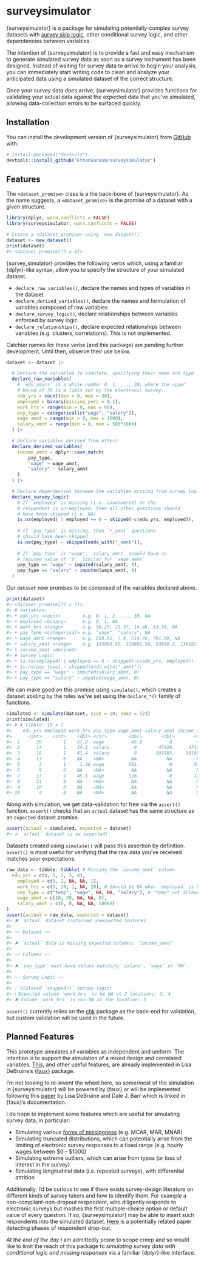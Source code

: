 surveysimulator
================

<!-- README.md is generated from README.Rmd. Please edit that file -->
<!-- badges: start -->
<!-- badges: end -->

{surveysimulator} is a package for simulating potentially-complex survey
datasets with [survey skip
logic](https://www.surveymonkey.com/product/features/survey-logic/),
other conditional survey logic, and other dependencies between
variables.

The intention of {surveysimulator} is to provide a fast and easy
mechanism to generate simulated survey data as soon as a survey
instrument has been designed. Instead of waiting for survey data to
arrive to begin your analysis, you can immediately start writing code to
clean and analyze your anticipated data using a simulated dataset of the
correct structure.

Once your survey data *does* arrive, {surveysimulator} provides
functions for validating your actual data against the expected data that
you’ve simulated, allowing data-collection errors to be surfaced
quickly.

## Installation

You can install the development version of {surveysimulator} from
[GitHub](https://github.com/) with:

``` r
# install.packages("devtools")
devtools::install_github("EthanSansom/surveysimulator")
```

## Features

The `<dataset_promise>` class is a the back-bone of {surveysimulator}.
As the name suggests, a `<dataset_promise>` is the promise of a dataset
with a given structure.

``` r
library(dplyr, warn.conflicts = FALSE)
library(surveysimulator, warn.conflicts = FALSE)

# Create a <dataset_promise> using `new_dataset()`
dataset <- new_dataset()
print(dataset)
#> <dataset_promise[?? x 0]>
```

{survey_simulator} provides the following verbs which, using a familiar
{dplyr}-like syntax, allow you to specify the structure of your
simulated dataset.

- `declare_raw_variables()`, declare the names and types of variables in
  the dataset
- `declare_derived_variables()`, declare the names and formulation of
  variables composed of raw variables
- `declare_survey_logic()`, declare relationships between variables
  enforced by survey logic
- `declare_relationships()`, declare expected relationships between
  variables (e.g. clusters, correlations). This is not implemented.

Catchier names for these verbs (and this package) are pending further
development. Until then, observe their use below.

``` r
dataset <- dataset |>

  # Declare the variables to simulate, specifying their name and type
  declare_raw_variables(
    # `edu_years` is a whole number 0, 1, ..., 30, where the upper
    # bound of 30 is a limit set by the electronic survey.
    edu_yrs = count(min = 0, max = 30),
    employed = binary(missing_perc = 0.1),
    work_hrs = range(min = 0, max = 60),
    pay_type = categorical(c("wage", "salary")),
    wage_amnt = range(min = 0, max = 1000),
    salary_amnt = range(min = 0, max = 500*1000)
  ) |>

  # Declare variables derived from others
  declare_derived_variables(
    income_amnt = dplyr::case_match(
        pay_type,
        "wage" ~ wage_amnt,
        "salary" ~ salary_amnt
    )
  ) |>

  # Declare dependencies between the variables arising from survey logic
  declare_survey_logic(
    # If `employed` is missing (i.e. unanswered) or the
    # respondent is un-employed, then all other questions should 
    # have been skipped (i.e. NA)
    is.na(employed) | employed == 0 ~ skipped(-c(edu_yrs, employed)),
    
    # If `pay_type` is missing, then `*_amnt` questions
    # should have been skipped
    is.na(pay_type) ~ skipped(ends_with("_amnt")),
     
    # If `pay_type` is "wage", `salary_amnt` should have an
    # imputed value of `0`. Similar for `wage_amnt`.
    pay_type == "wage" ~ imputed(salary_amnt, 0),
    pay_type == "salary" ~ imputed(wage_amnt, 0)
  )
```

Our `dataset` now promises to be composed of the variables declared
above.

``` r
print(dataset)
#> <dataset_promise[?? x 7]>
#> # Variables: 
#> • edu_yrs <count>        e.g. 0, 1, 2, ..., 30, NA
#> • employed <binary>      e.g. 0, 1, NA
#> • work_hrs <range>       e.g. 58.27, 21.37, 14.46, 53.34, NA
#> • pay_type <categorical> e.g. "wage", "salary", NA
#> • wage_amnt <range>      e.g. 818.62, 7.9, 514.76, 791.99, NA
#> • salary_amnt <range>    e.g. 183068.99, 318691.56, 53660.2, 136182.08, NA
#> • income_amnt <derived>
#> # Survey Logic: 
#> • is.na(employed) | employed == 0 ~ skipped(-c(edu_yrs, employed))
#> • is.na(pay_type) ~ skipped(ends_with("_amnt"))
#> • pay_type == "wage" ~ imputed(salary_amnt, 0)
#> • pay_type == "salary" ~ imputed(wage_amnt, 0)
```

We can make good on this promise using `simulate()`, which creates a
dataset abiding by the rules we’ve set using the `declare_*()` family of
functions.

``` r
simulated <- simulate(dataset, size = 10, seed = 123)
print(simulated)
#> # A tibble: 10 × 7
#>    edu_yrs employed work_hrs pay_type wage_amnt salary_amnt income_amnt
#>      <int>    <int>    <dbl> <chr>        <dbl>       <dbl>       <dbl>
#>  1      30        1    57.8  wage          45.8          0         45.8
#>  2      14        1    54.1  salary         0        47420.     47420. 
#>  3      18        1    41.4  salary         0       191985.    191985. 
#>  4      13        0    NA    <NA>          NA           NA         NA  
#>  5       2        1     1.48 wage         561.           0        561. 
#>  6       9        0    NA    <NA>          NA           NA         NA  
#>  7      17        1    45.5  wage         128.           0        128. 
#>  8      21        0    NA    <NA>          NA           NA         NA  
#>  9      10        0    NA    <NA>          NA           NA         NA  
#> 10       4        0    NA    <NA>          NA           NA         NA
```

Along with simulation, we get data-validation for free via the
`assert()` function. `assert()` checks that an `actual` dataset has the
same structure as an `expected` dataset promise.

``` r
assert(actual = simulated, expected = dataset)
#> ✔ `actual` dataset is as expected!
```

Datasets created using `simulate()` will pass this assertion by
definition. `assert()` is most useful for verifying that the raw data
you’ve received matches your expectations.

``` r
raw_data <- tibble::tibble( # Missing the `income_amnt` column
  edu_yrs = c(0, 1, 2, 3, 4),
    employed = c(1, 1, NA, NA, 1),
    work_hrs = c(5, 10, 1, NA, 20), # Should be NA when `employed` is NA
    pay_type = c("temp", "wage", NA, NA, "salary"), # "temp" not allowed
    wage_amnt = c(10, 20, NA, NA, 0),
    salary_amnt = c(0, 0, NA, NA, 50000)
)
assert(actual = raw_data, expected = dataset)
#> ✖ `actual` dataset contained unexpected features.
#> 
#> ── Dataset ──
#> 
#> ✖ `actual` data is missing expected columns: "income_amnt"
#> 
#> ── Columns ──
#> 
#> ✖ `pay_type` must have values matching 'salary', 'wage' or 'NA'.
#> 
#> ── Survey Logic ──
#> 
#> ! Violated `skipped()` survey-logic:
#> ℹ Expected column `work_hrs` to be NA at 2 locations: 3, 4
#> ✖ Column `work_hrs` is non-NA at the location: 3
```

`assert()` currently relies on the
[chk](https://poissonconsulting.github.io/chk/) package as the back-end
for validation, but custom validation will be used in the future.

## Planned Features

This prototype simulates all variables as independent and uniform. The
intention is to support the simulation of a mixed design and correlated
variables.
[This](https://debruine.github.io/faux/articles/sim_mixed.html), and
other useful features, are already implemented in Lisa DeBruine’s
[{faux}](https://debruine.github.io/faux/index.html) package.

I’m not looking to re-invent the wheel here, so some/most of the
simulation in {surveysimulator} will be powered by {faux} or will be
implemented following this [paper](https://osf.io/3cz2e/) by Lisa
DeBruine and Dale J. Barr which is linked in {faux}’s documentation.

I do hope to implement some features which are useful for simulating
survey data, in particular:

- Simulating various [forms of
  missingness](https://www.ncbi.nlm.nih.gov/books/NBK493614/) (e.g.
  MCAR, MAR, MNAR)
- Simulating truncated distributions, which can potentially arise from
  the limiting of electronic survey responses to a fixed range (e.g.
  hourly wages between \$0 - \$1000)
- Simulating extreme outliers, which can arise from typos (or loss of
  interest in the survey)
- Simulating longitudinal data (i.e. repeated surveys), with
  differential attrition

Additionally, I’d be curious to see if there exists survey-design
literature on different kinds of survey takers and how to identify them.
For example a non-compliant-non-dropout respondent, who diligently
responds to electronic surveys but mashes the first multiple-choice
option or default value of every question. If so, {surveysimulator} may
be able to insert such respondents into the simulated dataset.
[Here](https://pmc.ncbi.nlm.nih.gov/articles/PMC6729115/) is a
potentially related paper detecting phases of respondent drop-out.

*At the end of the day* I am admittedly prone to scope creep and so
would like to limit the reach of this package to *simulating survey data
with conditional logic and missing responses* via a familiar
{dplyr}-like interface.

